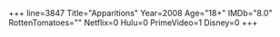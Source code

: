 +++
line=3847
Title="Apparitions"
Year=2008
Age="18+"
IMDb="8.0"
RottenTomatoes=""
Netflix=0
Hulu=0
PrimeVideo=1
Disney=0
+++

